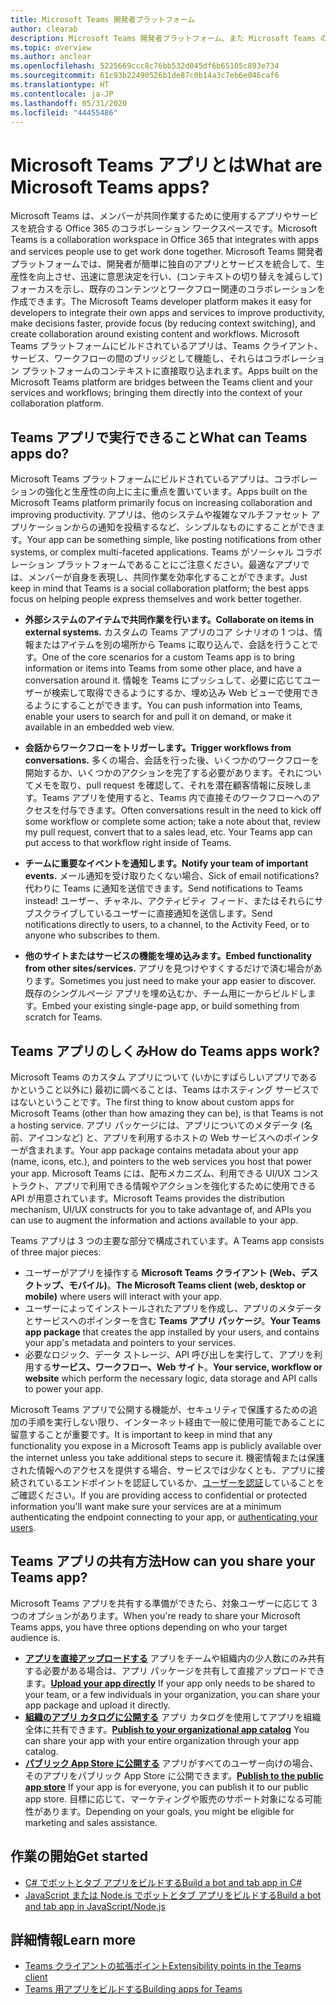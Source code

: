 ```yaml
---
title: Microsoft Teams 開発者プラットフォーム
author: clearab
description: Microsoft Teams 開発者プラットフォーム、また Microsoft Teams のアプリのビルドを開始する方法について説明する概要ページ。
ms.topic: overview
ms.author: anclear
ms.openlocfilehash: 5225669ccc8c76bb532d045df6b65105c893e734
ms.sourcegitcommit: 61c93b22490526b1de87c0b14a3c7eb6e046caf6
ms.translationtype: HT
ms.contentlocale: ja-JP
ms.lasthandoff: 05/31/2020
ms.locfileid: "44455486"
---
```

# <a name="what-are-microsoft-teams-apps"></a><span data-ttu-id="1d8ec-103">Microsoft Teams アプリとは</span><span class="sxs-lookup"><span data-stu-id="1d8ec-103">What are Microsoft Teams apps?</span></span>

<span data-ttu-id="1d8ec-104">Microsoft Teams は、メンバーが共同作業するために使用するアプリやサービスを統合する Office 365 のコラボレーション ワークスペースです。</span><span class="sxs-lookup"><span data-stu-id="1d8ec-104">Microsoft Teams is a collaboration workspace in Office 365 that integrates with apps and services people use to get work done together.</span></span> <span data-ttu-id="1d8ec-105">Microsoft Teams 開発者プラットフォームでは、開発者が簡単に独自のアプリとサービスを統合して、生産性を向上させ、迅速に意思決定を行い、(コンテキストの切り替えを減らして) フォーカスを示し、既存のコンテンツとワークフロー関連のコラボレーションを作成できます。</span><span class="sxs-lookup"><span data-stu-id="1d8ec-105">The Microsoft Teams developer platform makes it easy for developers to integrate their own apps and services to improve productivity, make decisions faster, provide focus (by reducing context switching), and create collaboration around existing content and workflows.</span></span> <span data-ttu-id="1d8ec-106">Microsoft Teams プラットフォームにビルドされているアプリは、Teams クライアント、サービス、ワークフローの間のブリッジとして機能し、それらはコラボレーション プラットフォームのコンテキストに直接取り込まれます。</span><span class="sxs-lookup"><span data-stu-id="1d8ec-106">Apps built on the Microsoft Teams platform are bridges between the Teams client and your services and workflows; bringing them directly into the context of your collaboration platform.</span></span>

## <a name="what-can-teams-apps-do"></a><span data-ttu-id="1d8ec-107">Teams アプリで実行できること</span><span class="sxs-lookup"><span data-stu-id="1d8ec-107">What can Teams apps do?</span></span>

<span data-ttu-id="1d8ec-108">Microsoft Teams プラットフォームにビルドされているアプリは、コラボレーションの強化と生産性の向上に主に重点を置いています。</span><span class="sxs-lookup"><span data-stu-id="1d8ec-108">Apps built on the Microsoft Teams platform primarily focus on increasing collaboration and improving productivity.</span></span> <span data-ttu-id="1d8ec-109">アプリは、他のシステムや複雑なマルチファセット アプリケーションからの通知を投稿するなど、シンプルなものにすることができます。</span><span class="sxs-lookup"><span data-stu-id="1d8ec-109">Your app can be something simple, like posting notifications from other systems, or complex multi-faceted applications.</span></span> <span data-ttu-id="1d8ec-110">Teams がソーシャル コラボレーション プラットフォームであることにご注意ください。最適なアプリでは、メンバーが自身を表現し、共同作業を効率化することができます。</span><span class="sxs-lookup"><span data-stu-id="1d8ec-110">Just keep in mind that Teams is a social collaboration platform; the best apps focus on helping people express themselves and work better together.</span></span>

* <span data-ttu-id="1d8ec-111">**外部システムのアイテムで共同作業を行います。**</span><span class="sxs-lookup"><span data-stu-id="1d8ec-111">**Collaborate on items in external systems.**</span></span> <span data-ttu-id="1d8ec-112">カスタムの Teams アプリのコア シナリオの 1 つは、情報またはアイテムを別の場所から Teams に取り込んで、会話を行うことです。</span><span class="sxs-lookup"><span data-stu-id="1d8ec-112">One of the core scenarios for a custom Teams app is to bring information or items into Teams from some other place, and have a conversation around it.</span></span> <span data-ttu-id="1d8ec-113">情報を Teams にプッシュして、必要に応じてユーザーが検索して取得できるようにするか、埋め込み Web ビューで使用できるようにすることができます。</span><span class="sxs-lookup"><span data-stu-id="1d8ec-113">You can push information into Teams, enable your users to search for and pull it on demand, or make it available in an embedded web view.</span></span>

* <span data-ttu-id="1d8ec-114">**会話からワークフローをトリガーします。**</span><span class="sxs-lookup"><span data-stu-id="1d8ec-114">**Trigger workflows from conversations.**</span></span> <span data-ttu-id="1d8ec-115">多くの場合、会話を行った後、いくつかのワークフローを開始するか、いくつかのアクションを完了する必要があります。それについてメモを取り、pull request を確認して、それを潜在顧客情報に反映します。Teams アプリを使用すると、Teams 内で直接そのワークフローへのアクセスを付与できます。</span><span class="sxs-lookup"><span data-stu-id="1d8ec-115">Often conversations result in the need to kick off some workflow or complete some action; take a note about that, review my pull request, convert that to a sales lead, etc. Your Teams app can put access to that workflow right inside of Teams.</span></span>

* <span data-ttu-id="1d8ec-116">**チームに重要なイベントを通知します。**</span><span class="sxs-lookup"><span data-stu-id="1d8ec-116">**Notify your team of important events.**</span></span> <span data-ttu-id="1d8ec-117">メール通知を受け取りたくない場合、</span><span class="sxs-lookup"><span data-stu-id="1d8ec-117">Sick of email notifications?</span></span> <span data-ttu-id="1d8ec-118">代わりに Teams に通知を送信できます。</span><span class="sxs-lookup"><span data-stu-id="1d8ec-118">Send notifications to Teams instead!</span></span> <span data-ttu-id="1d8ec-119">ユーザー、チャネル、アクティビティ フィード、またはそれらにサブスクライブしているユーザーに直接通知を送信します。</span><span class="sxs-lookup"><span data-stu-id="1d8ec-119">Send notifications directly to users, to a channel, to the Activity Feed, or to anyone who subscribes to them.</span></span>

* <span data-ttu-id="1d8ec-120">**他のサイトまたはサービスの機能を埋め込みます。**</span><span class="sxs-lookup"><span data-stu-id="1d8ec-120">**Embed functionality from other sites/services.**</span></span> <span data-ttu-id="1d8ec-121">アプリを見つけやすくするだけで済む場合があります。</span><span class="sxs-lookup"><span data-stu-id="1d8ec-121">Sometimes you just need to make your app easier to discover.</span></span> <span data-ttu-id="1d8ec-122">既存のシングルページ アプリを埋め込むか、チーム用に一からビルドします。</span><span class="sxs-lookup"><span data-stu-id="1d8ec-122">Embed your existing single-page app, or build something from scratch for Teams.</span></span>

## <a name="how-do-teams-apps-work"></a><span data-ttu-id="1d8ec-123">Teams アプリのしくみ</span><span class="sxs-lookup"><span data-stu-id="1d8ec-123">How do Teams apps work?</span></span>

<span data-ttu-id="1d8ec-124">Microsoft Teams のカスタム アプリについて (いかにすばらしいアプリであるかということ以外に) 最初に調べることは、Teams はホスティング サービスではないということです。</span><span class="sxs-lookup"><span data-stu-id="1d8ec-124">The first thing to know about custom apps for Microsoft Teams (other than how amazing they can be), is that Teams is not a hosting service.</span></span> <span data-ttu-id="1d8ec-125">アプリ パッケージには、アプリについてのメタデータ (名前、アイコンなど) と、アプリを利用するホストの Web サービスへのポインターが含まれます。</span><span class="sxs-lookup"><span data-stu-id="1d8ec-125">Your app package contains metadata about your app (name, icons, etc.), and pointers to the web services you host that power your app.</span></span> <span data-ttu-id="1d8ec-126">Microsoft Teams には、配布メカニズム、利用できる UI/UX コンストラクト、アプリで利用できる情報やアクションを強化するために使用できる API が用意されています。</span><span class="sxs-lookup"><span data-stu-id="1d8ec-126">Microsoft Teams provides the distribution mechanism, UI/UX constructs for you to take advantage of, and APIs you can use to augment the information and actions available to your app.</span></span>

<span data-ttu-id="1d8ec-127">Teams アプリは 3 つの主要な部分で構成されています。</span><span class="sxs-lookup"><span data-stu-id="1d8ec-127">A Teams app consists of three major pieces:</span></span>

* <span data-ttu-id="1d8ec-128">ユーザーがアプリを操作する **Microsoft Teams クライアント (Web、デスクトップ、モバイル)**。</span><span class="sxs-lookup"><span data-stu-id="1d8ec-128">**The Microsoft Teams client (web, desktop or mobile)** where users will interact with your app.</span></span>
* <span data-ttu-id="1d8ec-129">ユーザーによってインストールされたアプリを作成し、アプリのメタデータとサービスへのポインターを含む **Teams アプリ パッケージ**。</span><span class="sxs-lookup"><span data-stu-id="1d8ec-129">**Your Teams app package** that creates the app installed by your users, and contains your app's metadata and pointers to your services.</span></span>
* <span data-ttu-id="1d8ec-130">必要なロジック、データ ストレージ、API 呼び出しを実行して、アプリを利用する**サービス、ワークフロー、Web サイト**。</span><span class="sxs-lookup"><span data-stu-id="1d8ec-130">**Your service, workflow or website** which perform the necessary logic, data storage and API calls to power your app.</span></span>

<span data-ttu-id="1d8ec-131">Microsoft Teams アプリで公開する機能が、セキュリティで保護するための追加の手順を実行しない限り、インターネット経由で一般に使用可能であることに留意することが重要です。</span><span class="sxs-lookup"><span data-stu-id="1d8ec-131">It is important to keep in mind that any functionality you expose in a Microsoft Teams app is publicly available over the internet unless you take additional steps to secure it.</span></span> <span data-ttu-id="1d8ec-132">機密情報または保護された情報へのアクセスを提供する場合、サービスでは少なくとも、アプリに接続されているエンドポイントを認証しているか、[ユーザーを認証](concepts/authentication/authentication.md)していることをご確認ください。</span><span class="sxs-lookup"><span data-stu-id="1d8ec-132">If you are providing access to confidential or protected information you'll want make sure your services are at a minimum authenticating the endpoint connecting to your app, or [authenticating your users](concepts/authentication/authentication.md).</span></span>

## <a name="how-can-you-share-your-teams-app"></a><span data-ttu-id="1d8ec-133">Teams アプリの共有方法</span><span class="sxs-lookup"><span data-stu-id="1d8ec-133">How can you share your Teams app?</span></span>

<span data-ttu-id="1d8ec-134">Microsoft Teams アプリを共有する準備ができたら、対象ユーザーに応じて 3 つのオプションがあります。</span><span class="sxs-lookup"><span data-stu-id="1d8ec-134">When you're ready to share your Microsoft Teams apps, you have three options depending on who your target audience is.</span></span>

* <span data-ttu-id="1d8ec-135">**[アプリを直接アップロードする](concepts/deploy-and-publish/apps-upload.md)** アプリをチームや組織内の少人数にのみ共有する必要がある場合は、アプリ パッケージを共有して直接アップロードできます。</span><span class="sxs-lookup"><span data-stu-id="1d8ec-135">**[Upload your app directly](concepts/deploy-and-publish/apps-upload.md)** If your app only needs to be shared to your team, or a few individuals in your organization, you can share your app package and upload it directly.</span></span>
* <span data-ttu-id="1d8ec-136">**[組織のアプリ カタログに公開する](concepts/deploy-and-publish/apps-upload.md)** アプリ カタログを使用してアプリを組織全体に共有できます。</span><span class="sxs-lookup"><span data-stu-id="1d8ec-136">**[Publish to your organizational app catalog](concepts/deploy-and-publish/apps-upload.md)** You can share your app with your entire organization through your app catalog.</span></span>
* <span data-ttu-id="1d8ec-137">**[パブリック App Store に公開する](concepts/deploy-and-publish/apps-upload.md)** アプリがすべてのユーザー向けの場合、そのアプリをパブリック App Store に公開できます。</span><span class="sxs-lookup"><span data-stu-id="1d8ec-137">**[Publish to the public app store](concepts/deploy-and-publish/apps-upload.md)** If your app is for everyone, you can publish it to our public app store.</span></span> <span data-ttu-id="1d8ec-138">目標に応じて、マーケティングや販売のサポート対象になる可能性があります。</span><span class="sxs-lookup"><span data-stu-id="1d8ec-138">Depending on your goals, you might be eligible for marketing and sales assistance.</span></span>

## <a name="get-started"></a><span data-ttu-id="1d8ec-139">作業の開始</span><span class="sxs-lookup"><span data-stu-id="1d8ec-139">Get started</span></span>

* [<span data-ttu-id="1d8ec-140">C# でボットとタブ アプリをビルドする</span><span class="sxs-lookup"><span data-stu-id="1d8ec-140">Build a bot and tab app in C#</span></span>](tutorials/get-started-dotnet-app-studio.md)
* [<span data-ttu-id="1d8ec-141">JavaScript または Node.js でボットとタブ アプリをビルドする</span><span class="sxs-lookup"><span data-stu-id="1d8ec-141">Build a bot and tab app in JavaScript/Node.js</span></span>](tutorials/get-started-nodejs-app-studio.md)

## <a name="learn-more"></a><span data-ttu-id="1d8ec-142">詳細情報</span><span class="sxs-lookup"><span data-stu-id="1d8ec-142">Learn more</span></span>

* [<span data-ttu-id="1d8ec-143">Teams クライアントの拡張ポイント</span><span class="sxs-lookup"><span data-stu-id="1d8ec-143">Extensibility points in the Teams client</span></span>](concepts/extensibility-points.md)
* [<span data-ttu-id="1d8ec-144">Teams 用アプリをビルドする</span><span class="sxs-lookup"><span data-stu-id="1d8ec-144">Building apps for Teams</span></span>](concepts/building-an-app.md)
